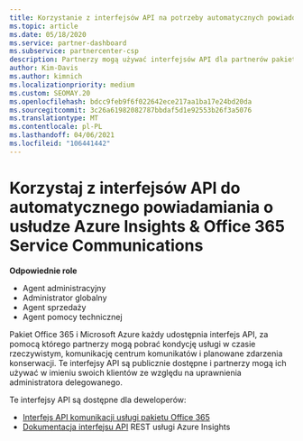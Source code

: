 ```yaml
---
title: Korzystanie z interfejsów API na potrzeby automatycznych powiadomień dotyczących usług
ms.topic: article
ms.date: 05/18/2020
ms.service: partner-dashboard
ms.subservice: partnercenter-csp
description: Partnerzy mogą używać interfejsów API dla partnerów pakietu Office 365 i Microsoft Azure, aby uzyskać informacje o kondycji usługi w czasie rzeczywistym, komunikacji centrum komunikatów i planowanych zdarzeniach konserwacji.
author: Kim-Davis
ms.author: kimnich
ms.localizationpriority: medium
ms.custom: SEOMAY.20
ms.openlocfilehash: bdcc9feb9f6f022642ece217aa1ba17e24bd20da
ms.sourcegitcommit: 3c26a61982082787bbdaf5d1e92553b26f3a5076
ms.translationtype: MT
ms.contentlocale: pl-PL
ms.lasthandoff: 04/06/2021
ms.locfileid: "106441442"
---
```

# <a name="use-apis-for-automated-service-notifications-for-azure-insights--office-365-service-communications"></a>Korzystaj z interfejsów API do automatycznego powiadamiania o usłudze Azure Insights & Office 365 Service Communications

**Odpowiednie role**

- Agent administracyjny
- Administrator globalny
- Agent sprzedaży
- Agent pomocy technicznej

Pakiet Office 365 i Microsoft Azure każdy udostępnia interfejs API, za pomocą którego partnerzy mogą pobrać kondycję usługi w czasie rzeczywistym, komunikację centrum komunikatów i planowane zdarzenia konserwacji. Te interfejsy API są publicznie dostępne i partnerzy mogą ich używać w imieniu swoich klientów ze względu na uprawnienia administratora delegowanego.

Te interfejsy API są dostępne dla deweloperów:

- [Interfejs API komunikacji usługi pakietu Office 365](/office/office-365-management-api/office-365-service-communications-api-reference)
- [Dokumentacja interfejsu API](/rest/api/monitor/) REST usługi Azure Insights

 

 
